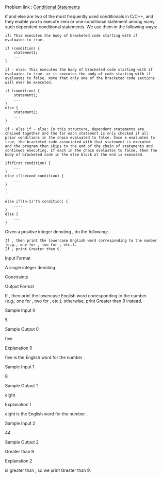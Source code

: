 Problem link : [Conditional Statements](https://www.hackerrank.com/challenges/c-tutorial-conditional-if-else/problem)


if and else are two of the most frequently used conditionals in C/C++, and they enable you to execute zero or one conditional statement among many such dependent conditional statements. We use them in the following ways:

    if: This executes the body of bracketed code starting with if evaluates to true.

    if (condition) {
        statement1;
        ...
    }

    if - else: This executes the body of bracketed code starting with if evaluates to true, or it executes the body of code starting with if evaluates to false. Note that only one of the bracketed code sections will ever be executed.

    if (condition) {
        statement1;
        ...
    }
    else {
        statement2;
        ...
    }

    if - else if - else: In this structure, dependent statements are chained together and the for each statement is only checked if all prior conditions in the chain evaluated to false. Once a evaluates to true, the bracketed code associated with that statement is executed and the program then skips to the end of the chain of statements and continues executing. If each in the chain evaluates to false, then the body of bracketed code in the else block at the end is executed.

    if(first condition) {
        ...
    }
    else if(second condition) {
        ...
    }
    .
    .
    .
    else if((n-1)'th condition) {
        ....
    }
    else {
        ...
    }

Given a positive integer denoting , do the following:

    If , then print the lowercase English word corresponding to the number (e.g., one for , two for , etc.).
    If , print Greater than 9.

Input Format

A single integer denoting .

Constraints

Output Format

If , then print the lowercase English word corresponding to the number (e.g., one for , two for , etc.); otherwise, print Greater than 9 instead.

Sample Input 0

5

Sample Output 0

five

Explanation 0

five is the English word for the number .

Sample Input 1

8

Sample Output 1

eight

Explanation 1

eight is the English word for the number .

Sample Input 2

44

Sample Output 2

Greater than 9

Explanation 2

is greater than , so we print Greater than 9.
